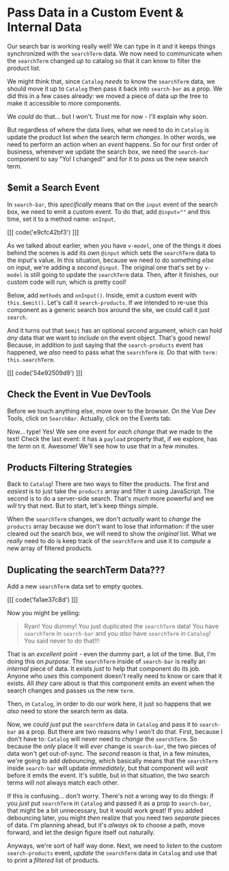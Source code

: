 # Pass Data in a Custom Event & Internal Data

Our search bar is working really well! We can type in it and it keeps things
synchronized with the `searchTerm` data. We now need to
communicate when the `searchTerm` changed *up* to catalog so that it can
know to filter the product list.

We might think that, since `Catalog` *needs* to know the `searchTerm` data, we
should move it up to `Catalog` then pass it back into `search-bar` as
a prop. We did this in a few cases already: we moved a piece of data
*up* the tree to make it accessible to more components.

We *could* do that... but I won't. Trust me for now - I'll explain why soon.

But regardless of where the data lives, what we need to do in `Catalog` is update
the product list *when* the search term *changes*. In other words, we need to
perform an action when an *event* happens. So for our first order of business,
whenever we update the search box, we need the `search-bar` component to say
"Yo! I changed!" and for it to *pass* us the new search term.

## $emit a Search Event

In `search-bar`, this *specifically* means that on the `input` event of the
search box, we need to emit a custom event. To do that, add `@input=""` and this time,
set it to a method name: `onInput`.

[[[ code('e9cfc42bf3') ]]]

As we talked about earlier, when you have `v-model`, one of the things it does
behind the scenes is add its *own* `@input` which sets the `searchTerm` data
to the input's value. In this situation, because we need to do something *else*
on input, we're adding a *second* `@input`. The original one that's set by
`v-model` is *still* going to update the `searchTerm` data. Then, after it
finishes, our custom code will run, which is pretty cool!

Below, add `methods` and `onInput()`. Inside, emit a custom event with
`this.$emit()`. Let's call it `search-products`. If we intended to re-use this
component as a generic search box around the site, we could call it just `search`.

And it turns out that `$emit` has an optional *second* argument, which can hold
*any* data that we want to *include* on the event object. That's good news! Because,
in addition to just saying that the `search-products` event has
happened, we *also* need to pass what the `searchTerm` *is*. Do that with
`term: this.searchTerm`.

[[[ code('54e92509d9') ]]]

## Check the Event in Vue DevTools

Before we touch anything else, move over to the browser. On the Vue
Dev Tools, click on `SearchBar`. Actually, click on the Events tab.

Now... type! Yes! We see one event for *each change* that we made to the text!
Check the last event: it has a `payload` property that, if we explore, has
the *term* on it. Awesome! We'll see how to use that in a few minutes.

## Products Filtering Strategies

Back to `Catalog`! There are two ways to filter the products. The first and
*easiest* is to just take the `products` array and filter it using JavaScript.
The second is to do a server-side search. That's *much* more powerful and we *will*
try that next. But to start, let's keep things simple.

When the `searchTerm` changes, we don't *actually* want to *change* the `products`
array because we don't want to lose that information: if the user cleared out
the search box, we will need to show the *original* list. What we *really* need to
do is keep track of the `searchTerm` and use it to *compute* a new array of
filtered products.

## Duplicating the searchTerm Data???

Add a new `searchTerm` data set to empty quotes.

[[[ code('fa1ae37c8d') ]]]

Now you might be yelling:

> Ryan! You dummy! You just duplicated the `searchTerm` data! You have
> `searchTerm` in `search-bar` and you *also* have `searchTerm` in `Catalog`!
> You said never to do that!!!

That is an *excellent* point - even the dummy part, a lot of the time. But, I'm
doing this on *purpose*. The `searchTerm` inside of
`search-bar` is really an *internal* piece of data. It exists *just* to help that
component do its job. Anyone who *uses* this component doesn't really need to
know or care that it exists. All *they* care about is that this component
emits an event when the search changes and passes us the new `term`.

Then, in `Catalog`, in order to do our work here, it just so happens that we
*also* need to store the search term as data.

Now, we *could* *just* put the `searchTerm` data in `Catalog` and pass it to
`search-bar` as a prop. But there are two reasons why I *won't* do that. First,
because I don't have to: `Catalog` will never need to *change* the `searchTerm`.
So because the *only* place it will *ever* change is `search-bar`, the two pieces
of data won't get out-of-sync. The *second* reason is that,
in a few minutes, we're going to add *debouncing*, which basically means that
the `searchTerm` inside `search-bar` will update *immediately*, but that component
will *wait* before it emits the event. It's subtle, but in that situation, the
two search terms will *not* always match each other.

If this is confusing... don't worry. There's not a wrong way to do things:
if you *just* put `searchTerm` in `Catalog` and passed it as a prop to
`search-bar`, that might be a bit unnecessary, but it would work great! If you
added debouncing later, you might *then* realize that you need two *separate*
pieces of data. I'm planning ahead, but it's *always* ok to choose a path, move
forward, and let the design figure itself out naturally.

Anyways, we're sort of half way done. Next, we need to *listen* to the
custom `search-products` event, *update* the `searchTerm` data in `Catalog` and
use that to print a *filtered* list of products.
